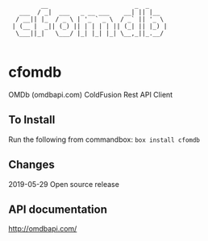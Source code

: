 ```
         __                        _  _     
   ___  / _|  ___   _ __ ___    __| || |__  
  / __|| |_  / _ \ | '_ ` _ \  / _` || '_ \ 
 | (__ |  _|| (_) || | | | | || (_| || |_) |
  \___||_|   \___/ |_| |_| |_| \__,_||_.__/ 
                                                                                                                          
```
# cfomdb
OMDb (omdbapi.com) ColdFusion Rest API Client

## To Install
Run the following from commandbox:
`box install cfomdb`

## Changes
2019-05-29 Open source release

## API documentation
http://omdbapi.com/

